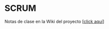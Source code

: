 # SCRUM

Notas de clase en la Wiki del proyecto [[click aquí](https://github.com/mglacayo07/SCRUM/wiki)]
